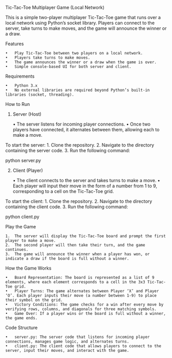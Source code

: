 Tic-Tac-Toe Multiplayer Game (Local Network)

This is a simple two-player multiplayer Tic-Tac-Toe game that runs over a local network using Python’s socket library. Players can connect to the server, take turns to make moves, and the game will announce the winner or a draw.

Features

	•	Play Tic-Tac-Toe between two players on a local network.
	•	Players take turns to make moves.
	•	The game announces the winner or a draw when the game is over.
	•	Simple console-based UI for both server and client.

Requirements

	•	Python 3.x
	•	No external libraries are required beyond Python’s built-in libraries (socket, threading).

How to Run

1. Server (Host)

	•	The server listens for incoming player connections.
	•	Once two players have connected, it alternates between them, allowing each to make a move.

To start the server:
	1.	Clone the repository.
	2.	Navigate to the directory containing the server code.
	3.	Run the following command:

python server.py



2. Client (Player)

	•	The client connects to the server and takes turns to make a move.
	•	Each player will input their move in the form of a number from 1 to 9, corresponding to a cell on the Tic-Tac-Toe grid.

To start the client:
	1.	Clone the repository.
	2.	Navigate to the directory containing the client code.
	3.	Run the following command:

python client.py



Play the Game

	1.	The server will display the Tic-Tac-Toe board and prompt the first player to make a move.
	2.	The second player will then take their turn, and the game continues.
	3.	The game will announce the winner when a player has won, or indicate a draw if the board is full without a winner.

How the Game Works

	•	Board Representation: The board is represented as a list of 9 elements, where each element corresponds to a cell in the 3x3 Tic-Tac-Toe grid.
	•	Player Turns: The game alternates between Player ‘X’ and Player ‘O’. Each player inputs their move (a number between 1-9) to place their symbol on the grid.
	•	Victory Conditions: The game checks for a win after every move by verifying rows, columns, and diagonals for three matching symbols.
	•	Game Over: If a player wins or the board is full without a winner, the game ends.

Code Structure

	•	server.py: The server code that listens for incoming player connections, manages game logic, and alternates turns.
	•	client.py: The client code that allows players to connect to the server, input their moves, and interact with the game.


